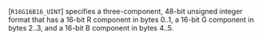 [`R16G16B16_UINT`] specifies a three-component, 48-bit
unsigned integer format that has a 16-bit R component in bytes 0..1, a
16-bit G component in bytes 2..3, and a 16-bit B component in bytes
4..5.